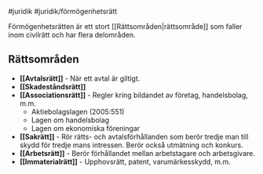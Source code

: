 #juridik #juridik/förmögenhetsrätt

Förmögenhetsrätten är ett stort [[Rättsområden|rättsområde]] som faller inom civilrätt och har flera delområden.
## Rättsområden
- **[[Avtalsrätt]]** - När ett avtal är giltigt.
- **[[Skadeståndsrätt]]**
- **[[Associationsrätt]]** - Regler kring bildandet av företag, handelsbolag, m.m.
	- Aktiebolagslagen (2005:551)
	- Lagen om handelsbolag
	- Lagen om ekonomiska föreningar
- **[[Sakrätt]]** - Rör rätts- och avtalsförhållanden som berör tredje man till skydd för tredje mans intressen. Berör också utmätning och konkurs.
- **[[Arbetsrätt]]** - Berör förhållandet mellan arbetstagare och arbetsgivare.
- **[[Immaterialrätt]]** - Upphovsrätt, patent, varumärkesskydd, m.m.
